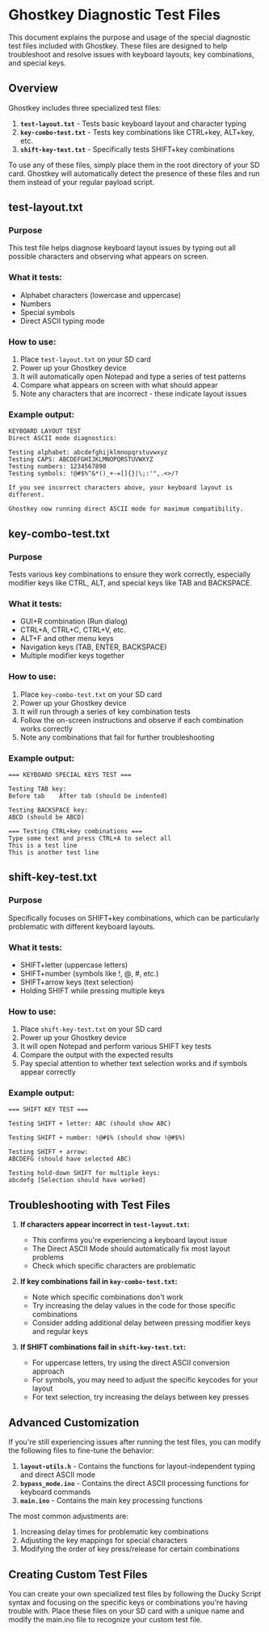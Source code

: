 # Ghostkey Diagnostic Test Files

This document explains the purpose and usage of the special diagnostic test files included with Ghostkey. These files are designed to help troubleshoot and resolve issues with keyboard layouts, key combinations, and special keys.

## Overview

Ghostkey includes three specialized test files:

1. **`test-layout.txt`** - Tests basic keyboard layout and character typing
2. **`key-combo-test.txt`** - Tests key combinations like CTRL+key, ALT+key, etc.
3. **`shift-key-test.txt`** - Specifically tests SHIFT+key combinations

To use any of these files, simply place them in the root directory of your SD card. Ghostkey will automatically detect the presence of these files and run them instead of your regular payload script.

## test-layout.txt

### Purpose
This test file helps diagnose keyboard layout issues by typing out all possible characters and observing what appears on screen.

### What it tests:
- Alphabet characters (lowercase and uppercase)
- Numbers
- Special symbols
- Direct ASCII typing mode

### How to use:
1. Place `test-layout.txt` on your SD card
2. Power up your Ghostkey device
3. It will automatically open Notepad and type a series of test patterns
4. Compare what appears on screen with what should appear
5. Note any characters that are incorrect - these indicate layout issues

### Example output:
```
KEYBOARD LAYOUT TEST
Direct ASCII mode diagnostics:

Testing alphabet: abcdefghijklmnopqrstuvwxyz
Testing CAPS: ABCDEFGHIJKLMNOPQRSTUVWXYZ
Testing numbers: 1234567890
Testing symbols: !@#$%^&*()_+-=[]{}|\;:'",.<>/?

If you see incorrect characters above, your keyboard layout is different.

Ghostkey now running direct ASCII mode for maximum compatibility.
```

## key-combo-test.txt

### Purpose
Tests various key combinations to ensure they work correctly, especially modifier keys like CTRL, ALT, and special keys like TAB and BACKSPACE.

### What it tests:
- GUI+R combination (Run dialog)
- CTRL+A, CTRL+C, CTRL+V, etc.
- ALT+F and other menu keys
- Navigation keys (TAB, ENTER, BACKSPACE)
- Multiple modifier keys together

### How to use:
1. Place `key-combo-test.txt` on your SD card
2. Power up your Ghostkey device
3. It will run through a series of key combination tests
4. Follow the on-screen instructions and observe if each combination works correctly
5. Note any combinations that fail for further troubleshooting

### Example output:
```
=== KEYBOARD SPECIAL KEYS TEST ===

Testing TAB key:
Before tab    After tab (should be indented)

Testing BACKSPACE key:
ABCD (should be ABCD)

=== Testing CTRL+key combinations ===
Type some text and press CTRL+A to select all
This is a test line
This is another test line
```

## shift-key-test.txt

### Purpose
Specifically focuses on SHIFT+key combinations, which can be particularly problematic with different keyboard layouts.

### What it tests:
- SHIFT+letter (uppercase letters)
- SHIFT+number (symbols like !, @, #, etc.)
- SHIFT+arrow keys (text selection)
- Holding SHIFT while pressing multiple keys

### How to use:
1. Place `shift-key-test.txt` on your SD card
2. Power up your Ghostkey device
3. It will open Notepad and perform various SHIFT key tests
4. Compare the output with the expected results
5. Pay special attention to whether text selection works and if symbols appear correctly

### Example output:
```
=== SHIFT KEY TEST ===

Testing SHIFT + letter: ABC (should show ABC)

Testing SHIFT + number: !@#$% (should show !@#$%)

Testing SHIFT + arrow:
ABCDEFG (should have selected ABC)

Testing hold-down SHIFT for multiple keys:
abcdefg [Selection should have worked]
```

## Troubleshooting with Test Files

1. **If characters appear incorrect in `test-layout.txt`:**
   - This confirms you're experiencing a keyboard layout issue
   - The Direct ASCII Mode should automatically fix most layout problems
   - Check which specific characters are problematic

2. **If key combinations fail in `key-combo-test.txt`:**
   - Note which specific combinations don't work
   - Try increasing the delay values in the code for those specific combinations
   - Consider adding additional delay between pressing modifier keys and regular keys

3. **If SHIFT combinations fail in `shift-key-test.txt`:**
   - For uppercase letters, try using the direct ASCII conversion approach
   - For symbols, you may need to adjust the specific keycodes for your layout
   - For text selection, try increasing the delays between key presses

## Advanced Customization

If you're still experiencing issues after running the test files, you can modify the following files to fine-tune the behavior:

1. **`layout-utils.h`** - Contains the functions for layout-independent typing and direct ASCII mode
2. **`bypass_mode.ino`** - Contains the direct ASCII processing functions for keyboard commands
3. **`main.ino`** - Contains the main key processing functions

The most common adjustments are:

1. Increasing delay times for problematic key combinations
2. Adjusting the key mappings for special characters
3. Modifying the order of key press/release for certain combinations

## Creating Custom Test Files

You can create your own specialized test files by following the Ducky Script syntax and focusing on the specific keys or combinations you're having trouble with. Place these files on your SD card with a unique name and modify the main.ino file to recognize your custom test file.
